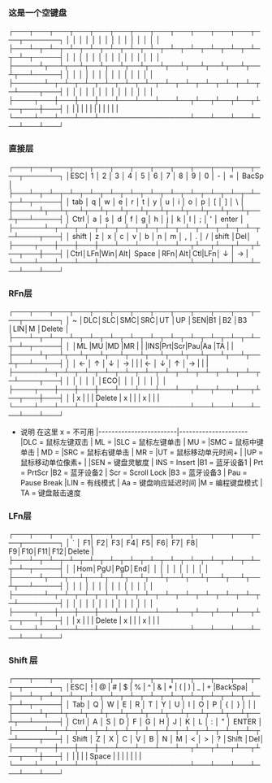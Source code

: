 ### 这是一个空键盘
┌───┬───┬───┬───┬───┬───┬───┬───┬───┬───┬───┬───┬───┬───────┐
│   │   │   │   │   │   │   │   │   │   │   │   │   │       │
├───┴─┬─┴─┬─┴─┬─┴─┬─┴─┬─┴─┬─┴─┬─┴─┬─┴─┬─┴─┬─┴─┬─┴─┬─┴─┬─────┤
│     │   │   │   │   │   │   │   │   │   │   │   │   │     │
├─────┴┬──┴┬──┴┬──┴┬──┴┬──┴┬──┴┬──┴┬──┴┬──┴┬──┴┬──┴┬──┴─────┤
│      │   │   │   │   │   │   │   │   │   │   │   │        │
├──────┴─┬─┴─┬─┴─┬─┴─┬─┴─┬─┴─┬─┴─┬─┴─┬─┴─┬─┴─┬─┴─┬─┴────┬───┤
│        │   │   │   │   │   │   │   │   │   │   │      │   │
├────┬───┼───┼───┼───┴───┴───┴───┴──┬┴──┬┴──┬┴──┬┴──┬───┼───┤
│    |   |   |   |                  |   |   |   |   |   |   |
└────┴───┴───┴───┴──────────────────┴───┴───┴───┴───┴───┴───┘

### 直接层
┌───┬───┬───┬───┬───┬───┬───┬───┬───┬───┬───┬───┬───┬───────┐
│ESC│ 1 │ 2 │ 3 │ 4 │ 5 │ 6 │ 7 │ 8 │ 9 │ 0 │ - │ = │ BacSp │
├───┴─┬─┴─┬─┴─┬─┴─┬─┴─┬─┴─┬─┴─┬─┴─┬─┴─┬─┴─┬─┴─┬─┴─┬─┴─┬─────┤
│ tab │ q │ w │ e │ r │ t │ y │ u │ i │ o │ p │ [ │ ] │  \  │
├─────┴┬──┴┬──┴┬──┴┬──┴┬──┴┬──┴┬──┴┬──┴┬──┴┬──┴┬──┴┬──┴─────┤
│ Ctrl │ a │ s │ d │ f │ g │ h │ j │ k │ l │ ; │ ' │ enter  │
├──────┴─┬─┴─┬─┴─┬─┴─┬─┴─┬─┴─┬─┴─┬─┴─┬─┴─┬─┴─┬─┴─┬─┴────┬───┤
│ shift  │ z │ x │ c │ v │ b │ n │ m │ , │ . │ / │shift │Del│
├────┬───┼───┼───┼───┴───┴───┴───┴──┬┴──┬┴──┬┴──┬┴──┬───┼───┤
│Ctrl│LFn|Win│Alt│       Space      │RFn│Alt│Ctl|LFn│ ↓ │ → |
└────┴───┴───┴───┴──────────────────┴───┴───┴───┴───┴───┴───┘

### RFn层
┌───┬───┬───┬───┬───┬───┬───┬───┬───┬───┬───┬───┬───┬───────┐
│ ~ │DLC│SLC│SMC│SRC│UT │UP │SEN|B1 │B2 │B3 │LIN│M  │Delete │
├───┴─┬─┴─┬─┴─┬─┴─┬─┴─┬─┴─┬─┴─┬─┴─┬─┴─┬─┴─┬─┴─┬─┴─┬─┴─┬─────┤
│     │ML |MU |MD |MR |   |   |INS|Prt|Scr|Pau|Aa |TA |     |
├─────┴┬──┴┬──┴┬──┴┬──┴┬──┴┬──┴┬──┴┬──┴┬──┴┬──┴┬──┴┬──┴─────┤
│      │ ← │ ↑ │ ↓ │ → |   |   | ← │ ↓ │ ↑ │ → |   |        |
├──────┴─┬─┴─┬─┴─┬─┴─┬─┴─┬─┴─┬─┴─┬─┴─┬─┴─┬─┴─┬─┴─┬─┴────┬───┤
│        │   │   │   │   │ECO│   │   │   │   │   │      │   │
├────┬───┼───┼───┼───┴───┴───┴───┴──┬┴──┬┴──┬┴──┬┴──┬───┼───┤
│    | x |   |   |      Delete      | x |   |   | x |   |   |
└────┴───┴───┴───┴──────────────────┴───┴───┴───┴───┴───┴───┘
+ 说明
在这里 x = 不可用
|------------------------|---------------------
|DLC = 鼠标左键双击      | ML = 
|SLC = 鼠标左键单击      | MU = 
|SMC = 鼠标中键单击      | MD = 
|SRC = 鼠标右键单击      | MR = 
|UT  = 鼠标移动单元时间+ | 
|UP  = 鼠标移动单位像素+ | 
|SEN = 键盘灵敏度        | INS = Insert
|B1  = 蓝牙设备1         | Prt = PrtScr
|B2  = 蓝牙设备2         | Scr = Scroll Lock
|B3  = 蓝牙设备3         | Pau = Pause Break
|LIN = 有线模式          | Aa  = 键盘响应延迟时间
|M   = 编程键盘模式      | TA  = 键盘敲击速度


### LFn层
┌───┬───┬───┬───┬───┬───┬───┬───┬───┬───┬───┬───┬───┬───────┐
│ ` │ F1│ F2│ F3│ F4│ F5│ F6│ F7│ F8│ F9│F10│F11│F12│Delete |
├───┴─┬─┴─┬─┴─┬─┴─┬─┴─┬─┴─┬─┴─┬─┴─┬─┴─┬─┴─┬─┴─┬─┴─┬─┴─┬─────┤
│     │Hom│PgU│PgD│End│   │   │   │   │   │   │   │   │     │
├─────┴┬──┴┬──┴┬──┴┬──┴┬──┴┬──┴┬──┴┬──┴┬──┴┬──┴┬──┴┬──┴─────┤
│      │   │   │   │   │   │   │   │   │   │   │   │        │
├──────┴─┬─┴─┬─┴─┬─┴─┬─┴─┬─┴─┬─┴─┬─┴─┬─┴─┬─┴─┬─┴─┬─┴────────┤
│        │   │   │   │   │   │   │   │   │   │   │      │   │
├────┬───┼───┼───┼───┴───┴───┴───┴──┬┴──┬┴──┬┴──┬┴──┬───┼───┤
│    | x |   |   |      Delete      | x |   |   | x |   |   |
└────┴───┴───┴───┴──────────────────┴───┴───┴───┴───┴───┴───┘

### Shift 层
┌───┬───┬───┬───┬───┬───┬───┬───┬───┬───┬───┬───┬───┬───────┐
│ESC│ ! | @ | # | $ | % | ^ | & | * | ( | ) | _ | + |BackSpa|  
├───┴─┬─┴─┬─┴─┬─┴─┬─┴─┬─┴─┬─┴─┬─┴─┬─┴─┬─┴─┬─┴─┬─┴─┬─┴─┬─────┤
│ Tab │ Q │ W │ E │ R │ T │ Y │ U │ I │ O │ P │ { │ } │  |  │
├─────┴┬──┴┬──┴┬──┴┬──┴┬──┴┬──┴┬──┴┬──┴┬──┴┬──┴┬──┴┬──┴─────┤
│ Ctrl │ A │ S │ D │ F │ G │ H │ J │ K │ L │ : │ " │ ENTER  │
├──────┴─┬─┴─┬─┴─┬─┴─┬─┴─┬─┴─┬─┴─┬─┴─┬─┴─┬─┴─┬─┴─┬─┴────┬───┤
│ Shift  │ Z │ X │ C │ V │ B │ N │ M │ < │ > │ ? │Shift │Del│
├────┬───┼───┼───┼───┴───┴───┴───┴──┬┴──┬┴──┬┴──┬┴──┬───┼───┤
│    |   |   |   |       Space      |   |   |   |   |   |   |
└────┴───┴───┴───┴──────────────────┴───┴───┴───┴───┴───┴───┘


